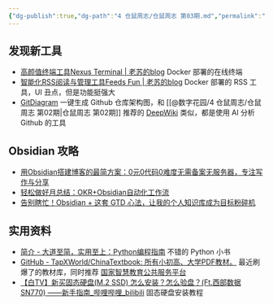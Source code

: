 ```yaml
---
{"dg-publish":true,"dg-path":"4 仓鼠周志/仓鼠周志 第03期.md","permalink":"/4 仓鼠周志/仓鼠周志 第03期/","created":"2025-06-02","updated":"2025-06-03"}
---
```



## 发现新工具

- [高颜值终端工具Nexus Terminal \| 老苏的blog](https://laosu.tech/2025/05/30/%E9%AB%98%E9%A2%9C%E5%80%BC%E7%BB%88%E7%AB%AF%E5%B7%A5%E5%85%B7Nexus%20Terminal/) Docker 部署的在线终端
- [智能化RSS阅读与管理工具Feeds Fun \| 老苏的blog](https://laosu.tech/2025/05/23/%E6%99%BA%E8%83%BD%E5%8C%96RSS%E9%98%85%E8%AF%BB%E4%B8%8E%E7%AE%A1%E7%90%86%E5%B7%A5%E5%85%B7Feeds%20Fun/) Docker 部署的 RSS 工具，UI 丑点，但是功能挺强大
- [GitDiagram](https://gitdiagram.com/) 一键生成 Github 仓库架构图，和 [[@数字花园/4 仓鼠周志/仓鼠周志 第02期\|仓鼠周志 第02期]] 推荐的 [DeepWiki](https://deepwiki.org/) 类似，都是使用 AI 分析 Github 的工具

## Obsidian 攻略

- [用Obsidian搭建博客的最简方案：0元0代码0难度无需备案无服务器，专注写作与分享](https://mp.weixin.qq.com/s/8h5nVDijElaNHsMTziOwPQ)
- [轻松做好月总结：OKR+Obsidian自动化工作流](https://mp.weixin.qq.com/s/ZLPMHFOI8q3uZtxSTfDBfA)
- [告别瞎忙！Obsidian + 这套 GTD 心法，让我的个人知识库成为目标粉碎机](https://mp.weixin.qq.com/s/GUbIRGh0w0dxYH9zaL21fQ)

## 实用资料

- [简介 - 大道至简，实用至上：Python编程指南](https://python.archgrid.xyz/introduce.html) 不错的 Python 小书
- [GitHub - TapXWorld/ChinaTextbook: 所有小初高、大学PDF教材。](https://github.com/TapXWorld/ChinaTextbook) 最近刷爆了的教材库，同时推荐 [国家智慧教育公共服务平台](https://www.smartedu.cn/)
- [【白TV】新买固态硬盘(M.2 SSD) 怎么安装？怎么验盘？(Ft.西部数据 SN770) ——新手指南\_哔哩哔哩\_bilibili](https://www.bilibili.com/video/BV1wT421e7wy/) 固态硬盘安装教程